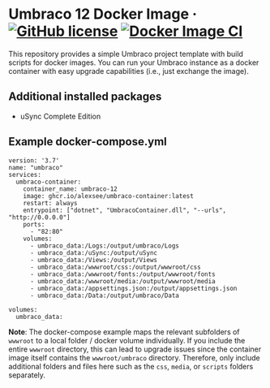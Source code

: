 # Umbraco 12 Docker Image &middot; [![GitHub license](https://img.shields.io/badge/license-MIT-blue.svg)](../LICENSE.md) [![Docker Image CI](https://github.com/alexsee/umbraco-container/actions/workflows/docker-image.yml/badge.svg)](https://github.com/alexsee/umbraco-container/actions/workflows/docker-image.yml)

This repository provides a simple Umbraco project template with build scripts for docker images.
You can run your Umbraco instance as a docker container with easy upgrade capabilities (i.e., just exchange the image).

## Additional installed packages
* uSync Complete Edition

## Example docker-compose.yml
```
version: '3.7'
name: "umbraco"
services:
  umbraco-container:
    container_name: umbraco-12
    image: ghcr.io/alexsee/umbraco-container:latest
    restart: always
    entrypoint: ["dotnet", "UmbracoContainer.dll", "--urls", "http://0.0.0.0"]
    ports:
      - "82:80"
    volumes:
      - umbraco_data:/Logs:/output/umbraco/Logs
      - umbraco_data:/uSync:/output/uSync
      - umbraco_data:/Views:/output/Views
      - umbraco_data:/wwwroot/css:/output/wwwroot/css
      - umbraco_data:/wwwroot/fonts:/output/wwwroot/fonts
      - umbraco_data:/wwwroot/media:/output/wwwroot/media
      - umbraco_data:/appsettings.json:/output/appsettings.json
      - umbraco_data:/Data:/output/umbraco/Data

volumes: 
  umbraco_data:
```

**Note**: The docker-compose example maps the relevant subfolders of `wwwroot` to a local folder / docker volume individually. If you include the entire `wwwroot` directory, this can lead to upgrade issues since the container image itself contains the `wwwroot/umbraco` directory. Therefore, only include additional folders and files here such as the `css`, `media`, or `scripts` folders separately.
